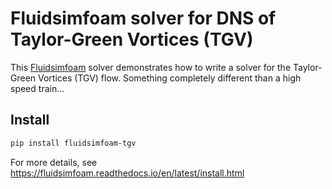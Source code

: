 # Fluidsimfoam solver for DNS of Taylor-Green Vortices (TGV)

This [Fluidsimfoam] solver demonstrates how to write a solver for the Taylor-Green
Vortices (TGV) flow. Something completely different than a high speed train...

## Install

```sh
pip install fluidsimfoam-tgv
```

For more details, see https://fluidsimfoam.readthedocs.io/en/latest/install.html

[fluidsimfoam]: https://foss.heptapod.net/fluiddyn/fluidsimfoam
